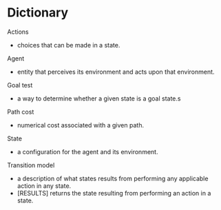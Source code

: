 # Dictionary

Actions 
- choices that can be made in a state.

Agent 
- entity that perceives its environment and acts upon that environment. 

Goal test
- a way to determine whether a given state is a goal state.s

Path cost
- numerical cost associated with a given path.

State 
- a configuration for the agent and its environment. 

Transition model 
- a description of what states results from performing any applicable action in any state.
- [RESULTS] returns the state resulting from performing an action in a state. 